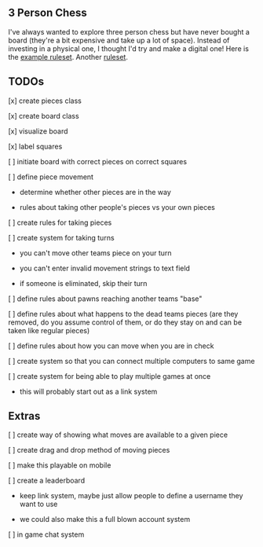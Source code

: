 ## 3 Person Chess

I've always wanted to explore three person chess but have never bought a board (they're a bit expensive and take up a lot of space). Instead of investing in a physical one, I thought I'd try and make a digital one! Here is the [example ruleset](https://www.ymimports.com/pages/how-to-play-three-player-chess). Another [ruleset](https://greenchess.net/rules.php?v=three-player).

## TODOs

[x] create pieces class

[x] create board class

[x] visualize board

[x] label squares

[ ] initiate board with correct pieces on correct squares

[ ] define piece movement

- determine whether other pieces are in the way

- rules about taking other people's pieces vs your own pieces

[ ] create rules for taking pieces

[ ] create system for taking turns

- you can't move other teams piece on your turn

- you can't enter invalid movement strings to text field

- if someone is eliminated, skip their turn

[ ] define rules about pawns reaching another teams "base"

[ ] define rules about what happens to the dead teams pieces (are they removed, do you assume control of them, or do they stay on and can be taken like regular pieces)

[ ] define rules about how you can move when you are in check

[ ] create system so that you can connect multiple computers to same game

[ ] create system for being able to play multiple games at once

- this will probably start out as a link system

## Extras

[ ] create way of showing what moves are available to a given piece

[ ] create drag and drop method of moving pieces

[ ] make this playable on mobile

[ ] create a leaderboard

- keep link system, maybe just allow people to define a username they want to use

- we could also make this a full blown account system

[ ] in game chat system
